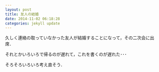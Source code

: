 ```yaml
---
layout: post
title: 友人の結婚
date: 2014-11-02 06:18:28
categories: jekyll update
---
```

久しく連絡の取っていなかった友人が結婚することになって，その二次会に出席．

それとかいろいろで帰るのが遅れて，これを書くのが遅れた･･･

そろそろいろいろ考え直そう．
